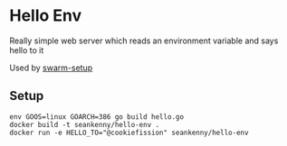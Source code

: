 # Hello Env

Really simple web server which reads an environment variable and says hello to it

Used by [swarm-setup](https://github.com/cookiefission/swarm-setup)

## Setup

    env GOOS=linux GOARCH=386 go build hello.go
    docker build -t seankenny/hello-env .
    docker run -e HELLO_TO="@cookiefission" seankenny/hello-env
